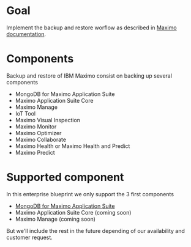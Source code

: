 # Goal 

Implement the backup and restore worflow as described in [Maximo documentation](https://www.ibm.com/docs/en/masv-and-l/cd?topic=administering-backing-up-restoring-maximo-application-suite).

# Components 

Backup and restore of IBM Maximo consist on backing up several components

- MongoDB for Maximo Application Suite 
- Maximo Application Suite Core 
- Maximo Manage 
- IoT Tool 
- Maximo Visual Inspection
- Maximo Monitor
- Maximo Optimizer
- Maximo Collaborate 
- Maximo Health or Maximo Health and Predict 
- Maximo Predict


# Supported component 

In this enterprise blueprint we only support the 3 first components 

- [MongoDB for Maximo Application Suite](./mongoce/)
- Maximo Application Suite Core (coming soon)
- Maximo Manage (coming soon)

But we'll include the rest in the future depending of our availability and customer request.
